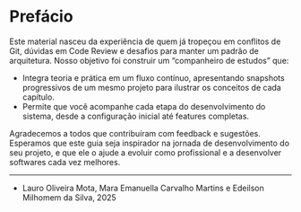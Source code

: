 # Prefácio

Este material nasceu da experiência de quem já tropeçou em conflitos de Git, dúvidas em Code Review e desafios para manter um padrão de arquitetura. Nosso objetivo foi construir um “companheiro de estudos” que:

- Integra teoria e prática em um fluxo contínuo, apresentando snapshots progressivos de um mesmo projeto para ilustrar os conceitos de cada capítulo. 
- Permite que você acompanhe cada etapa do desenvolvimento do sistema, desde a configuração inicial até features completas.

Agradecemos a todos que contribuíram com feedback e sugestões. Esperamos que este guia seja inspirador na jornada de desenvolvimento do seu projeto, e que ele o ajude a evoluir como profissional e a desenvolver softwares cada vez melhores.

---

- Lauro Oliveira Mota, Mara Emanuella Carvalho Martins e Edeilson Milhomem da Silva, 2025